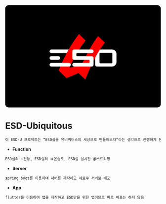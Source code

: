 <img src="../profile/file/logo.svg" alt="logo" style="zoom: 50%;" />

# ESD-Ubiquitous

```markdown
이 ESD-U 프로젝트는 “ESD실을 유비쿼터스의 세상으로 만들어보자”라는 생각으로 진행하게 된 프로젝트이다. ESD실의 전등과 같은 하드웨어들을 앱을 이용해 조작할 수 있는 기능들을 제공한다.
```

- **Function**

```markdown
ESD실의 💡전등, ESD실의 📊온습도, ESD실 실시간 📹스트리밍
```

- **Server**

```markdown
spring boot를 이용하여 서버를 제작하고 헤로쿠 서버로 배포
```

- **App**

```markdown
flutter를 이용하여 앱을 제작하고 ESD만을 위한 앱이므로 따로 배포는 하지 않음
```